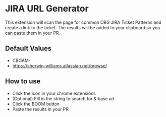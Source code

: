 # JIRA URL Generator
This extension will scan the page for common CBG JIRA Ticket Patterns and create a link to the ticket. The results will be added to your clipboard so you can paste them in your PR.

## Default Values
- CBGAM-
- https://sherwin-williams.atlassian.net/browse/

## How to use
- Click the icon in your chrome extensions
- (Optional) Fill in the string to search for & base url
- Click the BOOM button
- Paste the results in your PR
